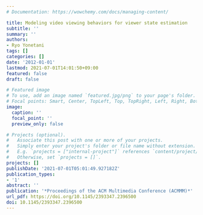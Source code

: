 ```yaml
---
# Documentation: https://wowchemy.com/docs/managing-content/

title: Modeling video viewing behaviors for viewer state estimation
subtitle: ''
summary: ''
authors:
- Ryo Yonetani
tags: []
categories: []
date: '2012-01-01'
lastmod: 2021-07-01T14:01:50+09:00
featured: false
draft: false

# Featured image
# To use, add an image named `featured.jpg/png` to your page's folder.
# Focal points: Smart, Center, TopLeft, Top, TopRight, Left, Right, BottomLeft, Bottom, BottomRight.
image:
  caption: ''
  focal_point: ''
  preview_only: false

# Projects (optional).
#   Associate this post with one or more of your projects.
#   Simply enter your project's folder or file name without extension.
#   E.g. `projects = ["internal-project"]` references `content/project/deep-learning/index.md`.
#   Otherwise, set `projects = []`.
projects: []
publishDate: '2021-07-01T05:01:49.927182Z'
publication_types:
- '1'
abstract: ''
publication: '*Proceedings of the ACM Multimedia Conference (ACMMM)*'
url_pdf: https://doi.org/10.1145/2393347.2396500
doi: 10.1145/2393347.2396500
---
```

